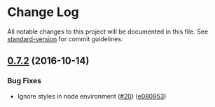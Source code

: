 # Change Log

All notable changes to this project will be documented in this file. See [standard-version](https://github.com/conventional-changelog/standard-version) for commit guidelines.

<a name="0.7.2"></a>
## [0.7.2](https://github.com/researchgate/gemini-react/compare/v0.7.1...v0.7.2) (2016-10-14)


### Bug Fixes

* Ignore styles in node environment ([#20](https://github.com/researchgate/gemini-react/issues/20)) ([e080953](https://github.com/researchgate/gemini-react/commit/e080953))

